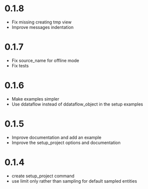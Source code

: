 
# 0.1.8
- Fix missing creating tmp view
- Improve messages indentation
# 0.1.7
- Fix source_name for offline mode
- Fix tests
# 0.1.6
- Make examples simpler
- Use ddataflow instead of ddataflow_object in the setup examples
# 0.1.5
- Improve documentation and add an example
- Improve the setup_project options and documentation
# 0.1.4
 - create setup_project command
 - use limit only rather than sampling for default sampled entities